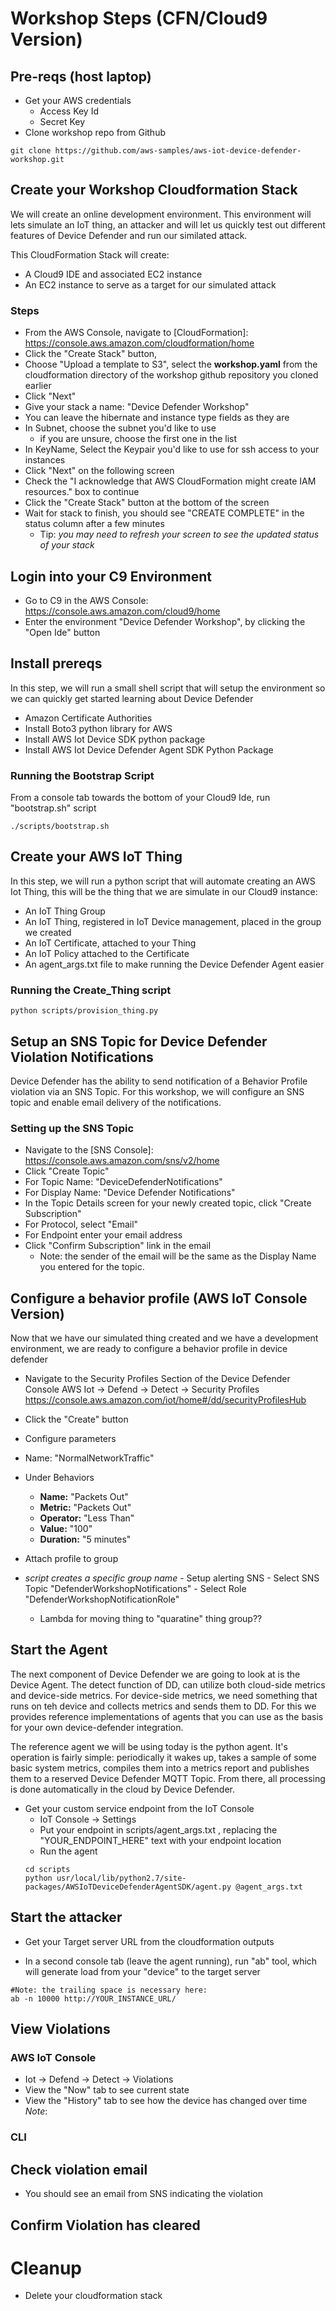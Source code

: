 # Workshop Steps (CFN/Cloud9 Version)
## Pre-reqs (host laptop)

  - Get your AWS credentials
      - Access Key Id
      - Secret Key
  - Clone workshop repo from Github
  ```
  git clone https://github.com/aws-samples/aws-iot-device-defender-workshop.git
  ```

## Create your Workshop Cloudformation Stack

We will create an online development environment. This environment will
lets simulate an IoT thing, an attacker and will let us quickly test out
different features of Device Defender and run our similated attack.

This CloudFormation Stack will create:

  - A Cloud9 IDE and associated EC2 instance
  - An EC2 instance to serve as a target for our simulated attack

### Steps

  - From the AWS Console, navigate to [CloudFormation]: https://console.aws.amazon.com/cloudformation/home
  - Click the "Create Stack" button,
  - Choose "Upload a template to S3", select the
    **workshop.yaml** from the cloudformation directory of the workshop github repository you cloned earlier
  - Click "Next"
  - Give your stack a name: "Device Defender Workshop"
  - You can leave the hibernate and instance type fields as they are
  - In Subnet, choose the subnet you'd like to use
      - if you are unsure, choose the first one in the list
  - In KeyName, Select the Keypair you'd like to use for ssh access to your instances
  - Click "Next" on the following screen
  - Check the "I acknowledge that AWS CloudFormation might create IAM resources." box to continue
  - Click the "Create Stack" button at the bottom of the screen
  - Wait for stack to finish, you should see "CREATE COMPLETE" in the status column after a few minutes
      - Tip: *you may need to refresh your screen to see the updated
        status of your stack*

## Login into your C9 Environment

  - Go to C9 in the AWS Console: https://console.aws.amazon.com/cloud9/home
  - Enter the environment "Device Defender Workshop", by clicking the "Open Ide" button

## Install prereqs

In this step, we will run a small shell script that will setup the environment so we can quickly get started learning about Device Defender

- Amazon Certificate Authorities
- Install Boto3 python library for AWS
- Install AWS Iot Device SDK python package
- Install AWS Iot Device Defender Agent SDK Python Package

### Running the Bootstrap Script

From a console tab towards the bottom of your Cloud9 Ide, run "bootstrap.sh" script

   ```
   ./scripts/bootstrap.sh
   ```
## Create your AWS IoT Thing

  In this step, we will run a python script that will automate creating an AWS Iot Thing, this will be the thing that we are simulate in our Cloud9 instance:
  - An IoT Thing Group
  - An IoT Thing, registered in IoT Device management, placed in the group we created
  - An IoT Certificate, attached to your Thing
  - An IoT Policy attached to the Certificate
  - An agent_args.txt file to make running the Device Defender Agent easier

### Running the Create_Thing script

```
python scripts/provision_thing.py

```

## Setup an SNS Topic for Device Defender Violation Notifications

Device Defender has the ability to send notification of a Behavior Profile violation via an SNS Topic. For this workshop, we will configure an SNS topic and enable email delivery of the notifications.

### Setting up the SNS Topic

- Navigate to the [SNS Console]: https://console.aws.amazon.com/sns/v2/home
- Click "Create Topic"
- For Topic Name: "DeviceDefenderNotifications"
- For Display Name: "Device Defender Notifications"
- In the Topic Details screen for your newly created topic, click "Create Subscription"
- For Protocol, select "Email"
- For Endpoint enter your email address
- Click "Confirm Subscription" link in the email
  - Note: the sender of the email will be the same as the Display Name you entered for the topic.

## Configure a behavior profile (AWS IoT Console Version)

Now that we have our simulated thing created and we have a development
environment, we are ready to configure a behavior profile in device
defender

- Navigate to the Security Profiles Section of the Device Defender Console
AWS Iot -> Defend -> Detect -> Security Profiles
https://console.aws.amazon.com/iot/home#/dd/securityProfilesHub

- Click the "Create" button
- Configure parameters
- Name: "NormalNetworkTraffic"
- Under Behaviors
  - **Name:** "Packets Out"
  - **Metric:** "Packets Out"
  - **Operator:** "Less Than"
  - **Value:** "100"
  - **Duration:** "5 minutes"
- Attach profile to group
- *script creates a specific group name*
      - Setup alerting SNS
      - Select SNS Topic "DefenderWorkshopNotifications"
      - Select Role "DefenderWorkshopNotificationRole" 
  - Lambda for moving thing to "quaratine" thing group??

## Start the Agent

The next component of Device Defender we are going to look at is the
Device Agent. The detect function of DD, can utilize both cloud-side
metrics and device-side metrics. For device-side metrics, we need
something that runs on teh device and collects metrics and sends them to
DD. For this we provides reference implementations of agents that you
can use as the basis for your own device-defender integration.

The reference agent we will be using today is the python agent. It's
operation is fairly simple: periodically it wakes up, takes a sample of
some basic system metrics, compiles them into a metrics report and
publishes them to a reserved Device Defender MQTT Topic. From there, all
processing is done automatically in the cloud by Device Defender.

- Get your custom service endpoint from the IoT Console
  - IoT Console -> Settings
  - Put your endpoint in scripts/agent\_args.txt , replacing the "YOUR_ENDPOINT_HERE" text with your endpoint location
  - Run the agent
  ```
  cd scripts
  python usr/local/lib/python2.7/site-packages/AWSIoTDeviceDefenderAgentSDK/agent.py @agent_args.txt
  ```
## Start the attacker

- Get your Target server URL from the cloudformation outputs

- In a second console tab (leave the agent running), run "ab" tool, which will generate load from your "device" to the target server

```
#Note: the trailing space is necessary here:
ab -n 10000 http://YOUR_INSTANCE_URL/
```

## View Violations
### AWS IoT Console
- Iot -> Defend -> Detect -> Violations
- View the "Now" tab to see current state
- View the "History" tab to see how the device has changed over time
  _Note_:
### CLI

## Check violation email
- You should see an email from SNS indicating the violation
## Confirm Violation has cleared
# Cleanup
 -  Delete your cloudformation stack

